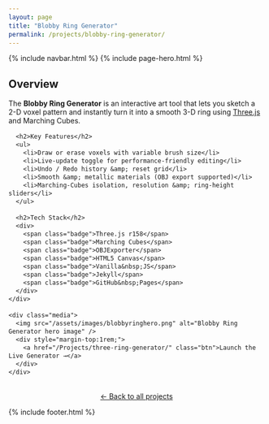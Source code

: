 ```yaml
---
layout: page
title: "Blobby Ring Generator"
permalink: /projects/blobby-ring-generator/
---
```


{% include navbar.html %}
{% include page-hero.html %}
<div class="page-content-container">
  <div class="project-detail">
    <div class="details">
      <h2>Overview</h2>
      <p>The <strong>Blobby Ring Generator</strong> is an interactive art tool that lets you sketch a 2-D voxel pattern and instantly turn it into a smooth 3-D ring using <a href="https://threejs.org/" target="_blank">Three.js</a> and Marching Cubes.</p>

      <h2>Key Features</h2>
      <ul>
        <li>Draw or erase voxels with variable brush size</li>
        <li>Live-update toggle for performance-friendly editing</li>
        <li>Undo / Redo history &amp; reset grid</li>
        <li>Smooth &amp; metallic materials (OBJ export supported)</li>
        <li>Marching-Cubes isolation, resolution &amp; ring-height sliders</li>
      </ul>

      <h2>Tech Stack</h2>
      <div>
        <span class="badge">Three.js r158</span>
        <span class="badge">Marching Cubes</span>
        <span class="badge">OBJExporter</span>
        <span class="badge">HTML5 Canvas</span>
        <span class="badge">Vanilla&nbsp;JS</span>
        <span class="badge">Jekyll</span>
        <span class="badge">GitHub&nbsp;Pages</span>
      </div>
    </div>

    <div class="media">
      <img src="/assets/images/blobbyringhero.png" alt="Blobby Ring Generator hero image" />
      <div style="margin-top:1rem;">
        <a href="/Projects/three-ring-generator/" class="btn">Launch the Live Generator →</a>
      </div>
    </div>
  </div>
  <p style="text-align:center; margin-top:2rem;">
    <a href="/projects/">← Back to all projects</a>
  </p>
</div>

<script src="{{ '/assets/js/nav-scroll.js' | relative_url }}" defer></script>
<script src="{{ '/assets/js/scroll-reveal.js' | relative_url }}" defer></script>
<script src="{{ '/assets/js/dark-mode.js' | relative_url }}" defer></script>

{% include footer.html %} 